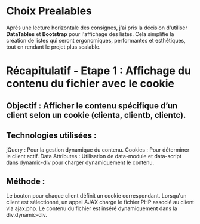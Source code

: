 # Choix Prealables

Après une lecture horizontale des consignes, j'ai pris la décision d'utiliser **DataTables** et **Bootstrap** pour l'affichage des listes. Cela simplifie la création de listes qui seront ergonomiques, performantes et esthétiques, tout en rendant le projet plus scalable.

# Récapitulatif - Etape 1 : Affichage du contenu du fichier avec le cookie

## Objectif : Afficher le contenu spécifique d’un client selon un cookie (clienta, clientb, clientc).
## Technologies utilisées :
jQuery : Pour la gestion dynamique du contenu.
Cookies : Pour déterminer le client actif.
Data Attributes : Utilisation de data-module et data-script dans dynamic-div pour charger dynamiquement le contenu.
## Méthode :
Le bouton pour chaque client définit un cookie correspondant.
Lorsqu'un client est sélectionné, un appel AJAX charge le fichier PHP associé au client via ajax.php.
Le contenu du fichier est inséré dynamiquement dans la div.dynamic-div.